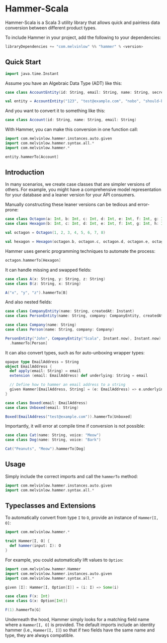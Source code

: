 # Hammer-Scala

Hammer-Scala is a Scala 3 utility library that allows quick and painless
data conversion between different product types.

To include Hammer in your project, add the following to your dependencies:

```scala
libraryDependencies += "com.melvinlow" %% "hammer" % <version>
```

## Quick Start

```scala mdoc:invisible
import java.time.Instant
```

Assume you have an Algebraic Data Type (ADT) like this:

```scala mdoc:silent
case class AccountEntity(id: String, email: String, name: String, secret: String, createdAt: Instant)

val entity = AccountEntity("123", "test@example.com", "nobo", "should-be-hashed", Instant.now)
```

And you want to convert it to something like this:

```scala mdoc
case class Account(id: String, name: String, email: String)
```

With Hammer, you can make this conversion in one function call:

```scala mdoc
import com.melvinlow.hammer.instances.auto.given
import com.melvinlow.hammer.syntax.all.*
import com.melvinlow.hammer.*

entity.hammerTo[Account]
```

## Introduction

In many scenarios, we create case classes that are simpler versions of others. For example, you might have a comprehensive model representation for your database and a leaner version for your API consumers.

Manually constructing these leaner versions can be tedious and error-prone:

```scala mdoc
case class Octagon(a: Int, b: Int, c: Int, d: Int, e: Int, f: Int, g: Int, h: Int)
case class Hexagon(b: Int, c: Int, d: Int, e: Int, f: Int, g: Int, h: Int)

val octagon = Octagon(1, 2, 3, 4, 5, 6, 7, 8)

val hexagon = Hexagon(octagon.b, octagon.c, octagon.d, octagon.e, octagon.f, octagon.g, octagon.h)
```

Hammer uses generic programming techniques to automate the process:

```scala mdoc
octagon.hammerTo[Hexagon]
```

It can handle missing and swapped fields:

```scala mdoc
case class A(x: String, y: String, z: String)
case class B(z: String, x: String)

A("x", "y", "z").hammerTo[B]
```

And also nested fields:

```scala mdoc
case class CompanyEntity(name: String, createdAt: Instant)
case class PersonEntity(name: String, company: CompanyEntity, createdAt: Instant)

case class Company(name: String)
case class Person(name: String, company: Company)

PersonEntity("John", CompanyEntity("Scala", Instant.now), Instant.now)
  .hammerTo[Person]
```

It can also convert types, such as for auto-unboxing wrapper types:

```scala mdoc
opaque type EmailAddress = String
object EmailAddress {
  def apply(email: String) = email
  extension (email: EmailAddress) def underlying: String = email

  // Define how to hammer an email address to a string
  given Hammer[EmailAddress, String] = (e: EmailAddress) => e.underlying
}

case class Boxed(email: EmailAddress)
case class Unboxed(email: String)

Boxed(EmailAddress("test@example.com")).hammerTo[Unboxed]
```

Importantly, it will error at compile time if conversion is not possible:

```scala mdoc:fail
case class Cat(name: String, voice: "Meow")
case class Dog(name: String, voice: "Bark")

Cat("Peanuts", "Meow").hammerTo[Dog]
```

## Usage

Simply include the correct imports and call the `hammerTo` method:

```scala mdoc:reset
import com.melvinlow.hammer.instances.auto.given
import com.melvinlow.hammer.syntax.all.*
```

## Typeclasses and Extensions

To automatically convert from type `I` to `O`, provide an instance of `Hammer[I, O]`:

```scala
import com.melvinlow.hammer.*

trait Hammer[I, O] {
  def hammer(input: I): O
}
```

For example, you could automatically lift values to `Option`:

```scala mdoc:reset:invisible
import com.melvinlow.hammer.Hammer
import com.melvinlow.hammer.instances.auto.given
import com.melvinlow.hammer.syntax.all.*
```

```scala mdoc
given [I]: Hammer[I, Option[I]] = (i: I) => Some(i)

case class F(x: Int)
case class G(x: Option[Int])

F(1).hammerTo[G]
```

Underneath the hood, Hammer simply looks for a matching field name
where a `Hammer[I, O]` is provided. The default imports include an
identity hammer (i.e., `Hammer[I, I]`) so that if two fields
have the same name and type, they are always compatible.
